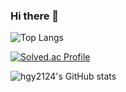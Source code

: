 ### Hi there 👋

<!--
**hgy2124/hgy2124** is a ✨ _special_ ✨ repository because its `README.md` (this file) appears on your GitHub profile.

Here are some ideas to get you started:

- 🔭 I’m currently working on ...
- 🌱 I’m currently learning ...
- 👯 I’m looking to collaborate on ...
- 🤔 I’m looking for help with ...
- 💬 Ask me about ...
- 📫 How to reach me: ...
- 😄 Pronouns: ...
- ⚡ Fun fact: ...
-->

![Top Langs](https://github-readme-stats.vercel.app/api/top-langs/?username=hgy2124&layout=compact&theme=radical)

[![Solved.ac Profile](http://mazassumnida.wtf/api/v2/generate_badge?boj=marsh1024)](https://solved.ac/marsh1024/)

![hgy2124's GitHub stats](https://github-readme-stats.vercel.app/api?username=hgy2124&show_icons=true&theme=radical)  


